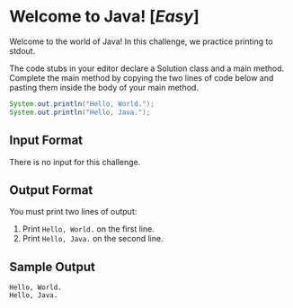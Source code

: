 # Welcome to Java! [_Easy_]

Welcome to the world of Java! In this challenge, we practice printing to stdout.

The code stubs in your editor declare a Solution class and a main method. Complete the main method by copying the two lines of code below and pasting them inside the body of your main method.

```java
System.out.println("Hello, World.");
System.out.println("Hello, Java.");
```

## Input Format

There is no input for this challenge.

## Output Format

You must print two lines of output:

1. Print `Hello, World.` on the first line.
2. Print `Hello, Java.` on the second line.

## Sample Output

```
Hello, World.
Hello, Java.
```
